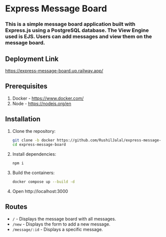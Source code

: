 # Express Message Board

### This is a simple message board application built with Express.js using a PostgreSQL database. The View Engine used is EJS. Users can add messages and view them on the message board.

## Deployment Link
https://express-message-board.up.railway.app/

## Prerequisites

1. Docker - https://www.docker.com/
2. Node - https://nodejs.org/en

## Installation

1. Clone the repository:
    ```sh
    git clone -b docker https://github.com/RushilJalal/express-message-board.git
    cd express-message-board
    ```

2. Install dependencies:
    ```sh
    npm i
    ```

3. Build the containers:
    ```sh
    docker compose up --build -d
    ```
4. Open http://localhost:3000

## Routes

- `/` - Displays the message board with all messages.
- `/new` - Displays the form to add a new message.
- `/message/:id` - Displays a specific message.
